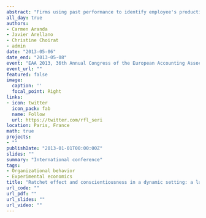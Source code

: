 ```yaml
---
abstract: "Firms using past performance to identify employee's productivity and to revise targets face an adverse incentive problem. When future targets are ratcheted up for good past performance, agency theory predicts that employees remunerated with budget-based contracts have all the same inclination to opportunism and consequently they all opt not to exert their full effort, in what is called ratchet effect. In this paper, we conduct a multi-period laboratory experiment to examine if and to what extent employees' opportunistic reaction depends on personal traits, as documented by personality and organizational studies. We namely find that high conscientious individuals exhibit a lower ratchet effect, or equivalently, a higher level of effort and performance, than low conscientious individuals. Important implications not yet explored follow in the optimal design of incentive contracts: standardized budget-based contracts are no longer the first-best for all employees. Rather, customizing the contract's feature to match personality traits motivates employees to do their best. In this direction, this paper finally explores some of these features that could be modified in the attempt to tailor incentive contracts."
all_day: true
authors:
- Carmen Aranda
- Javier Arellano
- Christine Choirat
- admin
date: "2013-05-06"
date_end: "2013-05-08"
event: "EAA 2013, 36th Annual Congress of the European Accounting Association"
event_url: ""
featured: false
image:
  caption: ''
  focal_point: Right
links:
- icon: twitter
  icon_pack: fab
  name: Follow
  url: https://twitter.com/rfl_seri
location: Paris, France
math: true
projects:
- ""
publishDate: "2013-01-01T00:00:00Z"
slides: ""
summary: "International conference"
tags:
- Organizational behavior
- Experimental economics
title: "Ratchet effect and conscientiousness in a dynamic setting: a laboratory experiment"
url_code: ""
url_pdf: ""
url_slides: ""
url_video: ""
---
```

